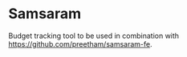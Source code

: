 # Samsaram
Budget tracking tool to be used in combination with https://github.com/preetham/samsaram-fe.
